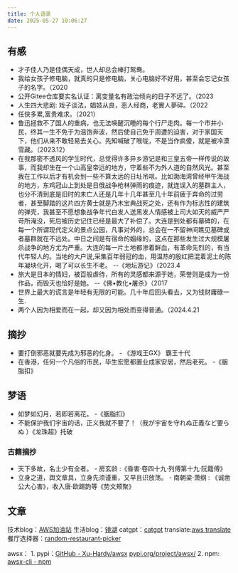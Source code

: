 ```yaml
---
title: 个人语录
date: 2025-05-27 10:06:27
---
```

## 有感
- 才子佳人乃是佳偶天成，世人却总会棒打鸳鸯。
- 我给女孩子修电脑，就真的只是修电脑，关心电脑好不好用，甚至会忘记女孩子的名字。（2020
- 公开Gitee仓库要实名认证：离变量名有政治倾向的日子不远了。（2023
- 人生四大悲剧: 戏子谈法，娼妓从良，恶人经商，老實人夢碎。（2022
- 任侠多累,富贵难求。（2021）
- 鲁迅拯救不了国人的重病，也无法唤醒沉睡的每个行尸走肉。每一个市井小民，终其一生不免于为温饱奔波，然后使自己免于周遭的迫害，对于家国天下，他们从来不敢轻易去关心。先知喊破了喉咙，不是当作疯傻，就是被冷漠雪藏。（2023.12）
- 在我那密不透风的学生时代，总觉得许多异乡游记是和三皇五帝一样传说的故事，而我却生在一个山高皇帝远的地方，守着些不为外人道的自然风光。甚至我在工作以后才有机会到一些不算太远的日址吊唁。比如渤海湾曾经甲午海战的地方，东鸡冠山上到处是日俄战争枪林弹雨的痕迹，就连误入的墓群主人，也分不清到底是旧时的未亡人还是几年十几年甚至几十年前疲于奔命的过劳者，甚至脚踏的这片四方黄士就是乃木宝典战死之处，还有作为标志性的建筑的弹壳，我甚至不愿想象战争年代白发人送黑发人情感被上司大如天的威严严苛所淹没，死后被历史记住已经是最大了补偿了。大连是到处都有墓碑的，在每一个所谓现代定义的景点公园，凡事对外的，总会在一不留神间瞧见墓碑或者墓群就在不远处。中日之间是有宿命的姻缘的，这点在那些发生过大规模屠杀战争的地方尤为严重。大连的每一片土地都渗着鲜血，有革命先烈的，有当代年轻人的。当地的大户说,采集百年弱冠的血，用温热的殷红把混着泥土的陈年凝块化开，喝了可以长生不老。   --《地坛游记》（2023.4
- 旅大是日本的情妇，被百般虐待，所有的灵感都来源于她，荣誉则是成为一份作品，而毁灭也恰好是她。 --《佛•教化•屠杀》（2017
- 世界上最大的谎言是年轻有无限的可能。几十年后回头看去，又为钱财庸碌一生.
- 两个人因为相爱而在一起，却又因为相处而变得普通。（2024.4.21

## 摘抄
- 要打倒邪恶就要先成为邪恶的化身。   - 《游戏王GX》 霸王十代
- 在香港，任何一个凡俗的市民，毕生宏愿都置业成家安居，然后老死。 -《胭脂扣》

## 梦语
- 如梦如幻月，若即若离花。 -《胭脂扣》
- 不能保护我们宇宙的话，正义我就不要了！（我が宇宙を守れぬ正義など要らぬ ）《龙珠超》托破

### 古籍摘抄
- 天下多故，名士少有全者。 - 房玄龄 :《昏害·卷四十九·列傅第十九·阮籍傅》
- 立身之道，舆文章具，立身先须谨重，又早且识放荡。 - 南朝梁·萧纲 : 《诚凿公大心害》，收入唐·欧踢韵等《势文颊聚》

## 文章

技术blog：[AWS加油站](https://awser.netlify.app/)
生活blog：[镜湖](https://xu-hardy.github.io/)
catgpt：[catgpt](https://catgptweb.onrender.com/)
translate:[aws translate](https://aws-translate.onrender.com)
餐厅选择器：[random-restaurant-picker](https://chichichi.netlify.app/)

awsx：
	1. pypi：[GitHub - Xu-Hardy/awsx](https://github.com/Xu-Hardy/awsx) [pypi.org/project/awsx/](https://pypi.org/project/awsx/ "https://pypi.org/project/awsx/")
	2. npm: [awsx-cli - npm](https://www.npmjs.com/package/awsx-cli)
